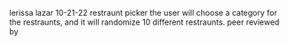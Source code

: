 lerissa lazar
10-21-22
restraunt picker
the user will choose a category for the restraunts, and it will randomize 10 different restraunts.
peer reviewed by
